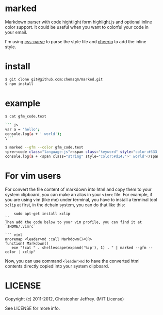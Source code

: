 # marked

Markdown parser with code hightlight form [highlight.js](https://github.com/isagalaev/highlight.js) and optional inline color support. It could be useful when you want to colorful your code in your email.

I'm using [css-parse](https://github.com/visionmedia/node-css-parse) to parse the style file and [cheerio](git://github.com/MatthewMueller/cheerio.git) to add the inline style.

# install

```bash
$ git clone git@github.com:chemzqm/marked.git
$ npm install
```

# example

```bash
$ cat gfm_code.text 

``` js
var a = 'hello';
console.log(a + ' world');
\``` 

$ marked --gfm --color gfm_code.text 
<pre><code class="language-js"><span class="keyword" style="color:#333;font-weight:bold;">var</span> a = <span class="string" style="color:#d14;">'hello'</span>;
console.log(a + <span class="string" style="color:#d14;">' world'</span>);</code></pre></span></span></span></code></pre>
```

# For vim users
For convert the file content of markdown into html and copy them to your system clipboard, you can make an alias in your `vimrc` file. For example, if you are using vim (like me) under terminal, you have to install a terminal tool `xclip` at first, in the debain system, you can do that like this:

```
    sudo apt-get install xclip
``
Then add the code below to your vim profile, you can find it at `$HOME/.vimrc` 

``` viml
nnoremap <leader>md :call Markdown()<CR>
function! Markdown()
   exe "!cat " . shellescape(expand('%:p'), 1) . " | marked --gfm --color | xclip"

```
Now, you can use command `<leader>md` to have the converted html contents directly copied into your system clipboard.

# LICENSE
Copyright (c) 2011-2012, Christopher Jeffrey. (MIT License)

See LICENSE for more info.
